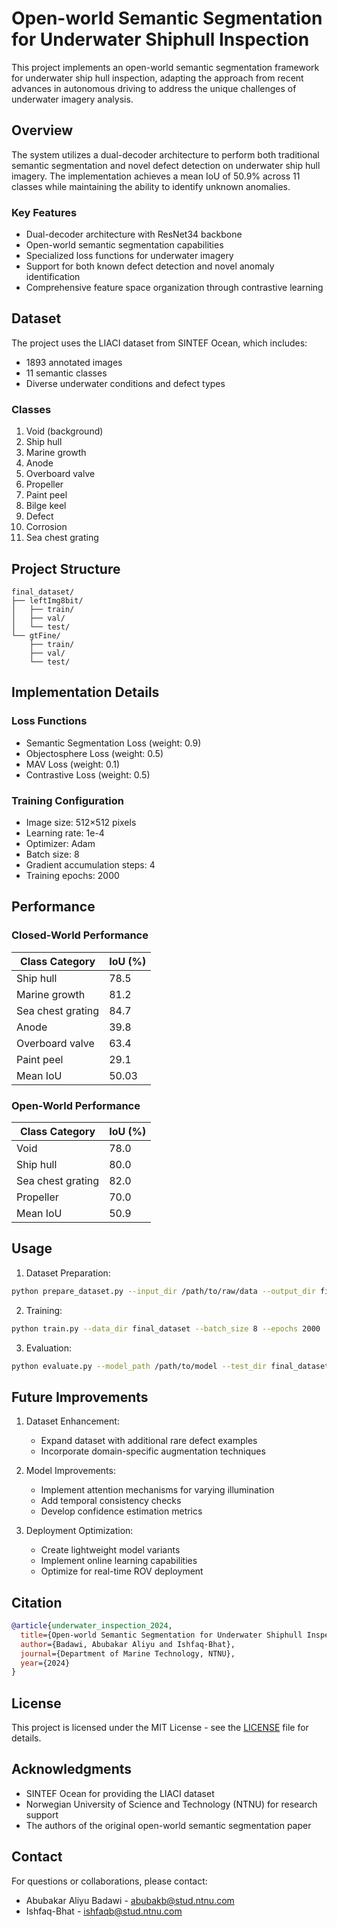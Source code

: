 # Open-world Semantic Segmentation for Underwater Shiphull Inspection

This project implements an open-world semantic segmentation framework for underwater ship hull inspection, adapting the approach from recent advances in autonomous driving to address the unique challenges of underwater imagery analysis.

## Overview

The system utilizes a dual-decoder architecture to perform both traditional semantic segmentation and novel defect detection on underwater ship hull imagery. The implementation achieves a mean IoU of 50.9% across 11 classes while maintaining the ability to identify unknown anomalies.

### Key Features

- Dual-decoder architecture with ResNet34 backbone
- Open-world semantic segmentation capabilities
- Specialized loss functions for underwater imagery 
- Support for both known defect detection and novel anomaly identification
- Comprehensive feature space organization through contrastive learning

## Dataset

The project uses the LIACI dataset from SINTEF Ocean, which includes:
- 1893 annotated images
- 11 semantic classes 
- Diverse underwater conditions and defect types

### Classes
1. Void (background)
2. Ship hull
3. Marine growth
4. Anode
5. Overboard valve
6. Propeller
7. Paint peel
8. Bilge keel
9. Defect
10. Corrosion
11. Sea chest grating

## Project Structure

```
final_dataset/
├── leftImg8bit/
│   ├── train/
│   ├── val/
│   └── test/
└── gtFine/
    ├── train/
    ├── val/
    └── test/
```

## Implementation Details

### Loss Functions
- Semantic Segmentation Loss (weight: 0.9)
- Objectosphere Loss (weight: 0.5)
- MAV Loss (weight: 0.1)
- Contrastive Loss (weight: 0.5)

### Training Configuration
- Image size: 512×512 pixels
- Learning rate: 1e-4
- Optimizer: Adam
- Batch size: 8
- Gradient accumulation steps: 4
- Training epochs: 2000

## Performance

### Closed-World Performance
| Class Category | IoU (%) |
|----------------|---------|
| Ship hull | 78.5 |
| Marine growth | 81.2 |
| Sea chest grating | 84.7 |
| Anode | 39.8 |
| Overboard valve | 63.4 |
| Paint peel | 29.1 |
| Mean IoU | 50.03 |

### Open-World Performance
| Class Category | IoU (%) |
|----------------|---------|
| Void | 78.0 |
| Ship hull | 80.0 |
| Sea chest grating | 82.0 |
| Propeller | 70.0 |
| Mean IoU | 50.9 |

## Usage

1. Dataset Preparation:
```bash
python prepare_dataset.py --input_dir /path/to/raw/data --output_dir final_dataset
```

2. Training:
```bash
python train.py --data_dir final_dataset --batch_size 8 --epochs 2000
```

3. Evaluation:
```bash
python evaluate.py --model_path /path/to/model --test_dir final_dataset/test
```

## Future Improvements

1. Dataset Enhancement:
   - Expand dataset with additional rare defect examples
   - Incorporate domain-specific augmentation techniques

2. Model Improvements:
   - Implement attention mechanisms for varying illumination
   - Add temporal consistency checks
   - Develop confidence estimation metrics

3. Deployment Optimization:
   - Create lightweight model variants
   - Implement online learning capabilities
   - Optimize for real-time ROV deployment

## Citation

```bibtex
@article{underwater_inspection_2024,
  title={Open-world Semantic Segmentation for Underwater Shiphull Inspection},
  author={Badawi, Abubakar Aliyu and Ishfaq-Bhat},
  journal={Department of Marine Technology, NTNU},
  year={2024}
}
```

## License

This project is licensed under the MIT License - see the [LICENSE](LICENSE) file for details.

## Acknowledgments

- SINTEF Ocean for providing the LIACI dataset
- Norwegian University of Science and Technology (NTNU) for research support
- The authors of the original open-world semantic segmentation paper

## Contact

For questions or collaborations, please contact:
- Abubakar Aliyu Badawi - abubakb@stud.ntnu.com
- Ishfaq-Bhat - ishfaqb@stud.ntnu.com
